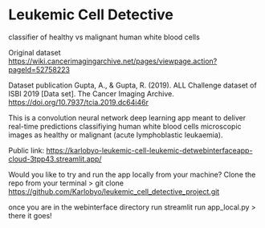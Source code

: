 # Leukemic Cell Detective
classifier of healthy vs malignant human white blood cells

Original dataset
https://wiki.cancerimagingarchive.net/pages/viewpage.action?pageId=52758223

Dataset publication
Gupta, A., & Gupta, R. (2019). ALL Challenge dataset of ISBI 2019 [Data set]. The Cancer Imaging Archive. https://doi.org/10.7937/tcia.2019.dc64i46r

This is a convolution neural network deep learning app meant to deliver real-time predictions classifiying human white blood cells microscopic images as healthy or malignant (acute lymphoblastic leukaemia).


Public link:
https://karlobyo-leukemic-cell-leukemic-detwebinterfaceapp-cloud-3tpp43.streamlit.app/

Would you like to try and run the app locally from your machine? Clone the repo from your terminal > 
git clone https://github.com/Karlobyo/leukemic_cell_detective_project.git

once you are in the webinterface directory run streamlit run app_local.py > there it goes!
